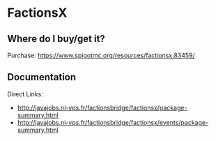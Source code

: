 # FactionsX

## Where do I buy/get it?
Purchase: https://www.spigotmc.org/resources/factionsx.83459/

## Documentation
Direct Links:

 - http://javajobs.ni-vps.fr/factionsbridge/factionsx/package-summary.html
 - http://javajobs.ni-vps.fr/factionsbridge/factionsx/events/package-summary.html